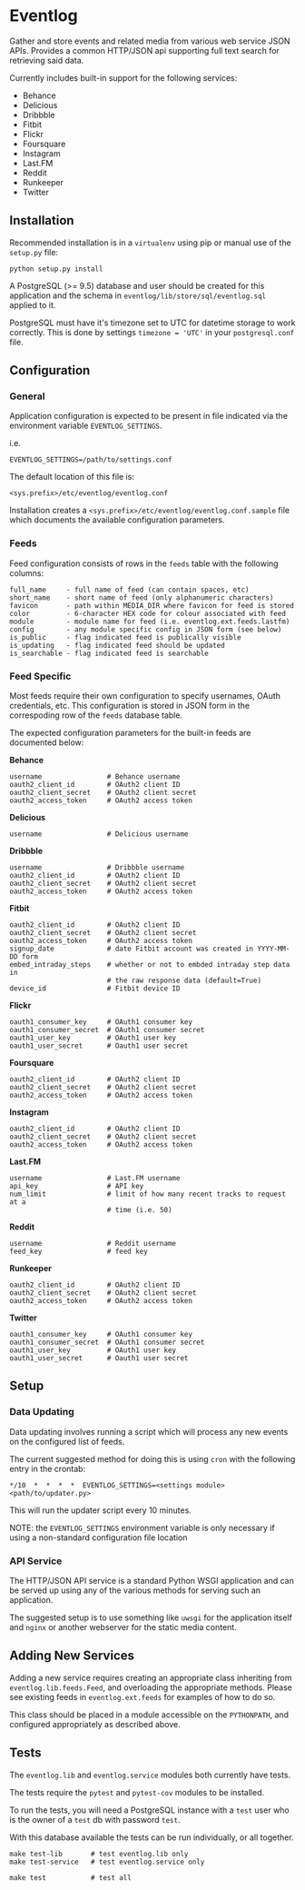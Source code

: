 Eventlog
========

Gather and store events and related media from various web service JSON APIs.
Provides a common HTTP/JSON api supporting full text search for retrieving
said data.

Currently includes built-in support for the following services:

* Behance
* Delicious
* Dribbble
* Fitbit
* Flickr
* Foursquare
* Instagram
* Last.FM
* Reddit
* Runkeeper
* Twitter

Installation
------------

Recommended installation is in a `virtualenv` using pip or manual use of
the `setup.py` file:

    python setup.py install

A PostgreSQL (>= 9.5) database and user should be created for this application
and the schema in `eventlog/lib/store/sql/eventlog.sql` applied to it.

PostgreSQL must have it's timezone set to UTC for datetime storage to work
correctly. This is done by settings `timezone = 'UTC'` in your
`postgresql.conf` file.

Configuration
-------------

### General

Application configuration is expected to be present in file indicated via the
environment variable `EVENTLOG_SETTINGS`.

i.e.

    EVENTLOG_SETTINGS=/path/to/settings.conf

The default location of this file is:

    <sys.prefix>/etc/eventlog/eventlog.conf

Installation creates a `<sys.prefix>/etc/eventlog/eventlog.conf.sample` file
which documents the available configuration parameters.

### Feeds

Feed configuration consists of rows in the `feeds` table with the following
columns:

    full_name     - full name of feed (can contain spaces, etc)
    short_name    - short name of feed (only alphanumeric characters)
    favicon       - path within MEDIA_DIR where favicon for feed is stored
    color         - 6-character HEX code for colour associated with feed
    module        - module name for feed (i.e. eventlog.ext.feeds.lastfm)
    config        - any module specific config in JSON form (see below)
    is_public     - flag indicated feed is publically visible
    is_updating   - flag indicated feed should be updated
    is_searchable - flag indicated feed is searchable

### Feed Specific

Most feeds require their own configuration to specify usernames, OAuth
credentials, etc. This configuration is stored in JSON form in the
correspoding row of the `feeds` database table.

The expected configuration parameters for the built-in feeds are documented
below:

**Behance**

    username                # Behance username
    oauth2_client_id        # OAuth2 client ID
    oauth2_client_secret    # OAuth2 client secret
    oauth2_access_token     # OAuth2 access token

**Delicious**

    username                # Delicious username

**Dribbble**

    username                # Dribbble username
    oauth2_client_id        # OAuth2 client ID
    oauth2_client_secret    # OAuth2 client secret
    oauth2_access_token     # OAuth2 access token

**Fitbit**

    oauth2_client_id        # OAuth2 client ID
    oauth2_client_secret    # OAuth2 client secret
    oauth2_access_token     # OAuth2 access token
    signup_date             # date Fitbit account was created in YYYY-MM-DD form
    embed_intraday_steps    # whether or not to embded intraday step data in
                            # the raw response data (default=True)
    device_id               # Fitbit device ID

**Flickr**

    oauth1_consumer_key     # OAuth1 consumer key
    oauth1_consumer_secret  # OAuth1 consumer secret
    oauth1_user_key         # OAuth1 user key
    oauth1_user_secret      # Oauth1 user secret

**Foursquare**

    oauth2_client_id        # OAuth2 client ID
    oauth2_client_secret    # OAuth2 client secret
    oauth2_access_token     # OAuth2 access token

**Instagram**

    oauth2_client_id        # OAuth2 client ID
    oauth2_client_secret    # OAuth2 client secret
    oauth2_access_token     # OAuth2 access token

**Last.FM**

    username                # Last.FM username
    api_key                 # API key
    num_limit               # limit of how many recent tracks to request at a
                            # time (i.e. 50)

**Reddit**

    username                # Reddit username
    feed_key                # feed key

**Runkeeper**

    oauth2_client_id        # OAuth2 client ID
    oauth2_client_secret    # OAuth2 client secret
    oauth2_access_token     # OAuth2 access token

**Twitter**

    oauth1_consumer_key     # OAuth1 consumer key
    oauth1_consumer_secret  # OAuth1 consumer secret
    oauth1_user_key         # OAuth1 user key
    oauth1_user_secret      # Oauth1 user secret

Setup
-----

### Data Updating

Data updating involves running a script which will process any new events on
the configured list of feeds.

The current suggested method for doing this is using `cron` with the following
entry in the crontab:

    */10  *  *  *  *  EVENTLOG_SETTINGS=<settings module> <path/to/updater.py>

This will run the updater script every 10 minutes.

NOTE: the `EVENTLOG_SETTINGS` environment variable is only necessary if using
      a non-standard configuration file location

### API Service

The HTTP/JSON API service is a standard Python WSGI application and can be
served up using any of the various methods for serving such an application.

The suggested setup is to use something like `uwsgi` for the application itself
and `nginx` or another webserver for the static media content.

Adding New Services
-------------------

Adding a new service requires creating an appropriate class inheriting from
`eventlog.lib.feeds.Feed`, and overloading the appropriate methods. Please see
existing feeds in `eventlog.ext.feeds` for examples of how to do so.

This class should be placed in a module accessible on the `PYTHONPATH`, and
configured appropriately as described above.

Tests
-----

The `eventlog.lib` and `eventlog.service` modules both currently have tests.

The tests require the `pytest` and `pytest-cov` modules to be installed.

To run the tests, you will need a PostgreSQL instance with a `test` user who
is the owner of a `test` db with password `test`.

With this database available the tests can be run individually, or all
together.

    make test-lib       # test eventlog.lib only
    make test-service   # test eventlog.service only

    make test           # test all
